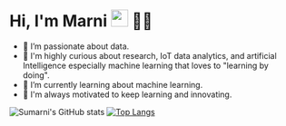 # Hi, I'm Marni <img src="https://raw.githubusercontent.com/MartinHeinz/MartinHeinz/master/wave.gif" width="30px"> 👩‍💻


- 👋 I’m passionate about data.
- 👀 I'm highly curious about research, IoT data analytics, and artificial Intelligence especially machine learning that loves to "learning by doing".
- 🌱 I’m currently learning about machine learning.
- 💞️ I'm always motivated to keep learning and innovating.

![Sumarni's GitHub stats](https://github-readme-stats.vercel.app/api?username=sumarniportofolio&show_icons=true&theme=radical)
[![Top Langs](https://github-readme-stats.vercel.app/api/top-langs/?username=sumarniportofolio&layout=compact)](https://github.com/sumarniportofolio/github-readme-stats)

<!---
sumarniportofolio/sumarniportofolio is a ✨ special ✨ repository because its `README.md` (this file) appears on your GitHub profile.
You can click the Preview link to take a look at your changes.
--->
